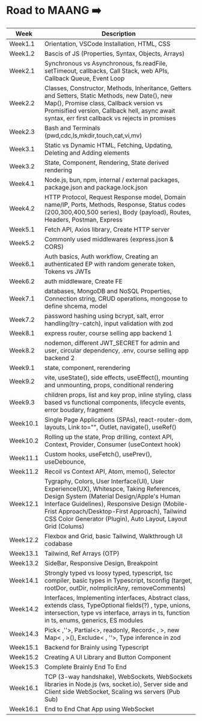 # Road to MAANG ➡️

| Week   | Description |
| -------- | ------- |
| Week1.1  | Orientation, VSCode Installation, HTML, CSS    |
| Week1.2 | Bascis of JS (Properties, Syntax, Objects, Arrays)     |
| Week2.1    | Synchronous vs Asynchronous, fs.readFile, setTimeout, callbacks, Call Stack, web APIs, Callback Queue, Event Loop    |
| Week2.2    | Classes, Constructor, Methods, Inheritance, Getters and Setters, Static Methods, new Date(), new Map(), Promise class, Callback version vs Promisified version, Callback hell, async await syntax, err first callback vs rejects in promises     |
| Week2.3 | Bash and Terminals (pwd,cdc,ls,mkdir,touch,cat,vi,mv)     |
| Week3.1 | Static vs Dynamic HTML, Fetching, Updating, Deleting and Adding elements      |
| Week3.2 | State, Component, Rendering, State derived rendering      |
| Week4.1 | Node.js, bun, npm, internal / external packages, package.json and package.lock.json      |
| Week4.2 | HTTP Protocol, Request Response model, Domain name/IP, Ports, Methods, Response, Status codes (200,300,400,500 series), Body (payload), Routes, Headers, Postman, Express      |
| Week5.1 | Fetch API, Axios library, Create HTTP server       |
| Week5.2 | Commonly used middlewares (express.json & CORS)       |
| Week6.1 | Auth basics, Auth workflow, Creating an authenticated EP with random generate token, Tokens vs JWTs       |
| Week6.2 |  auth middleware, Create FE       |
| Week7.1 |  databases, MongoDB and NoSQL Properties, Connection string, CRUD operations, mongoose to define shcema, model       |
| Week7.2 |  password hashing using bcrypt, salt, error handling(try-catch), input validation with zod        |
| Week8.1 |  express router, course selling app backend 1        |
| Week8.2 |  nodemon, different JWT_SECRET for admin and user, circular dependency, .env, course selling app backend 2        |
| Week9.1 |  state, component, rerendering       |
| Week9.2 |  vite, useState(), side effects, useEffect(), mounting and unmounting, props, conditional rendering       |
| Week9.3 |  children props, list and key prop, inline styling, class based vs functional components, lifecycle events, error boudary, fragment        |
| Week10.1 |  Single Page Applications (SPAs), react-router-dom, layouts, Link to="", Outlet, navigate(), useRef()         |
| Week10.2 |  Rolling up the state, Prop drilling, context API, Context, Provider, Consumer (useContext hook)        |
| Week11.1 |  Custom hooks, useFetch(), usePrev(), useDebounce,            |
| Week11.2 |  Recoil vs Context API, Atom, memo(), Selector               |
| Week12.1 |  Tygraphy, Colors, User Interface(UI), User Experience(UX), Whitespce, Taking References, Design System (Material Design/Apple's Human Interface Guidelines), Responsive Design (Mobile-Frist Approach/Desktop-First Approach), Tailwind CSS Color Generator (Plugin), Auto Layout,  Layout Grid (Colums)              |
| Week12.2 |  Flexbox and Grid, basic Tailwind, Walkthrough UI codabase              |
| Week13.1 |  Tailwind, Ref Arrays (OTP)           |
| Week13.2 |  SideBar, Responsive Design, Breakpoint              |
| Week14.1 |  Strongly typed vs loosy typed, typescript, tsc compiler, basic types in Typescript, tsconfig (target, rootDor, outDir, noImplicitAny, removeComments)               |
| Week14.2 |  Interfaces, Implementing interfaces, Abstract class, extends class, TypeOptional fields(?) , type, unions, intersection, type vs interface, arrays in ts, function in ts, enums, generics, ES modules               |
| Week14.3 |  Pick< ,''>, Partial<>,  readonly, Record< , >, new Map< , >(), Exclude< , ''>, Type inference in zod        |
| Week15.1 |  Backend for Brainly using Typescript        |
| Week15.2 |  Creating A UI Library and Button Component         |
| Week15.3 |  Complete Brainly End To End         |
| Week16.1 |  TCP (3-way handshake), WebSockets, WebSockets libraries in Node.js (ws, socket.io),  Server side and Client side WebSocket, Scaling ws servers (Pub Sub)        |
| Week16.1 |  End to End Chat App using WebSocket       |

